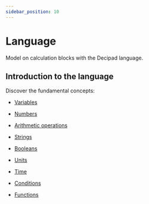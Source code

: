 ```yaml
---
sidebar_position: 10
---
```


# Language

Model on calculation blocks with the Decipad language.

## Introduction to the language

Discover the fundamental concepts:

- [Variables](variables)

- [Numbers](numbers)

- [Arithmetic operations](arithmetic-functions)

- [Strings](strings)

- [Booleans](booleans)

- [Units](units)

- [Time](time)

- [Conditions](conditions)

- [Functions](functions)
